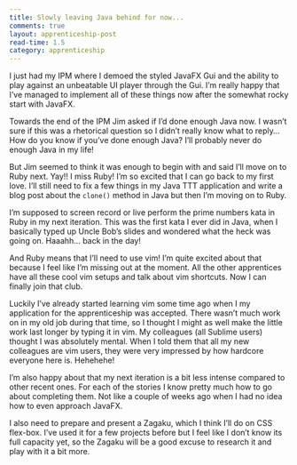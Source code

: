 ```yaml
---
title: Slowly leaving Java behind for now...
comments: true
layout: apprenticeship-post
read-time: 1.5
category: apprenticeship
---
```


I just had my IPM where I demoed the styled JavaFX Gui and the ability to play against an unbeatable UI player through the Gui. I’m really happy that I’ve managed to implement all of these things now after the somewhat rocky start with JavaFX.

<!--break-->

Towards the end of the IPM Jim asked if I’d done enough Java now. I wasn’t sure if this was a rhetorical question so I didn’t really know what to reply… How do you know if you’ve done enough Java? I’ll probably never do enough Java in my life!

But Jim seemed to think it was enough to begin with and said I’ll move on to Ruby next. Yay!! I miss Ruby! I’m so excited that I can go back to my first love. I’ll still need to fix a few things in my Java TTT application and write a blog post about the `clone()` method in Java but then I’m moving on to Ruby.

I’m supposed to screen record or live perform the prime numbers kata in Ruby in my next iteration. This was the first kata I ever did in Java, when I basically typed up Uncle Bob’s slides and wondered what the heck was going on. Haaahh… back in the day!

And Ruby means that I’ll need to use vim! I’m quite excited about that because I feel like I’m missing out at the moment. All the other apprentices have all these cool vim setups and talk about vim shortcuts. Now I can finally join that club.

Luckily I’ve already started learning vim some time ago when I my application for the apprenticeship was accepted. There wasn’t much work on in my old job during that time, so I thought I might as well make the little work last longer by typing it in vim. My colleagues (all Sublime users) thought I was absolutely mental. When I told them that all my new colleagues are vim users, they were very impressed by how hardcore everyone here is. Hehehehe!

I’m also happy about that my next iteration is a bit less intense compared to other recent ones. For each of the stories I know pretty much how to go about completing them. Not like a couple of weeks ago when I had no idea how to even approach JavaFX.

I also need to prepare and present a Zagaku, which I think I’ll do on CSS flex-box. I’ve used it for a few projects before but I feel like I don’t know its full capacity yet, so the Zagaku will be a good excuse to research it and play with it a bit more.